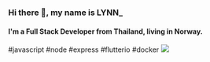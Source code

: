 ### Hi there 👋, my name is LYNN_
#### I'm a Full Stack Developer from Thailand, living in Norway.

#javascript #node #express #flutterio #docker
![](https://cdn.discordapp.com/attachments/827119321120505886/828244521812361216/T.jpg)








